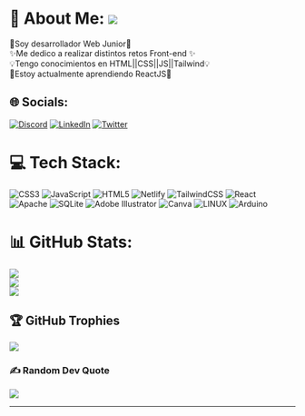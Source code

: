 # 💫 About Me: [![](https://visitcount.itsvg.in/api?id=Kevin-AC&icon=8&color=2)](https://visitcount.itsvg.in)

👋Soy desarrollador Web Junior🎉<br>✨Me dedico a realizar distintos retos Front-end ✨<br>💡Tengo conocimientos en HTML||CSS||JS||Tailwind💡<br>🚀Estoy actualmente aprendiendo ReactJS🚀


## 🌐 Socials:
[![Discord](https://img.shields.io/badge/Discord-%237289DA.svg?logo=discord&logoColor=white)](https://discord.gg/kevin.ac#4318) [![LinkedIn](https://img.shields.io/badge/LinkedIn-%230077B5.svg?logo=linkedin&logoColor=white)](https://www.linkedin.com/in/kevin-argumedo/) [![Twitter](https://img.shields.io/badge/Twitter-%231DA1F2.svg?logo=Twitter&logoColor=white)](https://twitter.com/@kevin_argumedo) 

# 💻 Tech Stack:
![CSS3](https://img.shields.io/badge/css3-%231572B6.svg?style=for-the-badge&logo=css3&logoColor=white) ![JavaScript](https://img.shields.io/badge/javascript-%23323330.svg?style=for-the-badge&logo=javascript&logoColor=%23F7DF1E) ![HTML5](https://img.shields.io/badge/html5-%23E34F26.svg?style=for-the-badge&logo=html5&logoColor=white) ![Netlify](https://img.shields.io/badge/netlify-%23000000.svg?style=for-the-badge&logo=netlify&logoColor=#00C7B7) ![TailwindCSS](https://img.shields.io/badge/tailwindcss-%2338B2AC.svg?style=for-the-badge&logo=tailwind-css&logoColor=white) ![React](https://img.shields.io/badge/react-%2320232a.svg?style=for-the-badge&logo=react&logoColor=%2361DAFB) ![Apache](https://img.shields.io/badge/apache-%23D42029.svg?style=for-the-badge&logo=apache&logoColor=white) ![SQLite](https://img.shields.io/badge/sqlite-%2307405e.svg?style=for-the-badge&logo=sqlite&logoColor=white) ![Adobe Illustrator](https://img.shields.io/badge/adobeillustrator-%23FF9A00.svg?style=for-the-badge&logo=adobeillustrator&logoColor=white) ![Canva](https://img.shields.io/badge/Canva-%2300C4CC.svg?style=for-the-badge&logo=Canva&logoColor=white) ![LINUX](https://img.shields.io/badge/Linux-FCC624?style=for-the-badge&logo=linux&logoColor=black) ![Arduino](https://img.shields.io/badge/-Arduino-00979D?style=for-the-badge&logo=Arduino&logoColor=white)
# 📊 GitHub Stats:
![](https://github-readme-stats.vercel.app/api?username=Kevin-AC&theme=gruvbox&hide_border=false&include_all_commits=false&count_private=false)<br/>
![](https://github-readme-streak-stats.herokuapp.com/?user=Kevin-AC&theme=gruvbox&hide_border=false)<br/>
![](https://github-readme-stats.vercel.app/api/top-langs/?username=Kevin-AC&theme=gruvbox&hide_border=false&include_all_commits=false&count_private=false&layout=compact)

## 🏆 GitHub Trophies
![](https://github-profile-trophy.vercel.app/?username=Kevin-AC&theme=gruvbox&no-frame=false&no-bg=true&margin-w=4)


### ✍️ Random Dev Quote
![](https://quotes-github-readme.vercel.app/api?type=vetical&theme=gruvbox)

---


<!-- Proudly created with GPRM ( https://gprm.itsvg.in ) -->
